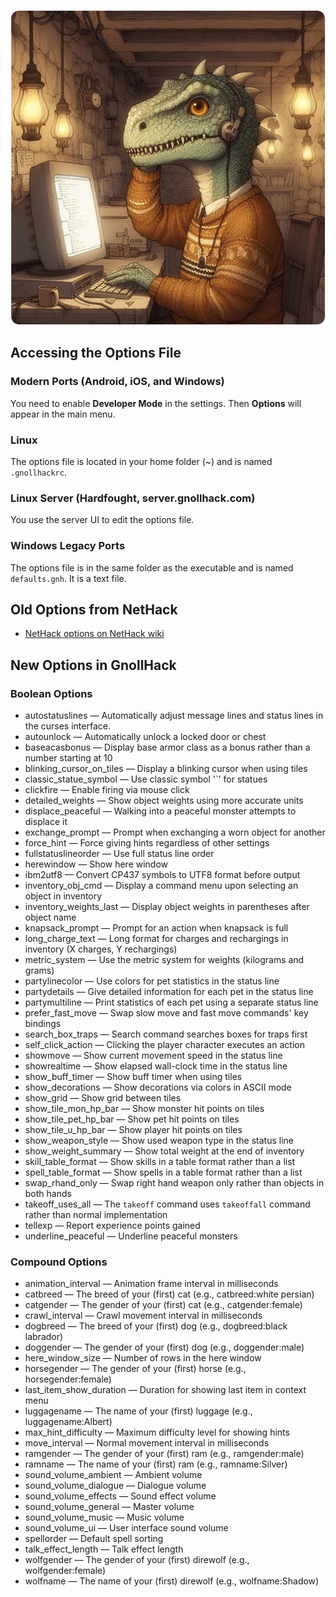 ![options](/uploads/Options/options.webp)

## Accessing the Options File

### Modern Ports (Android, iOS, and Windows)

You need to enable **Developer Mode** in the settings. Then **Options** will appear in the main menu.

### Linux

The options file is located in your home folder (~) and is named `.gnollhackrc`.

### Linux Server (Hardfought, server.gnollhack.com)

You use the server UI to edit the options file.

### Windows Legacy Ports

The options file is in the same folder as the executable and is named `defaults.gnh`. It is a text file.

## Old Options from NetHack

- [NetHack options on NetHack wiki](https://nethackwiki.com/wiki/Options)

## New Options in GnollHack

### Boolean Options

- autostatuslines — Automatically adjust message lines and status lines in the curses interface.
- autounlock — Automatically unlock a locked door or chest
- baseacasbonus — Display base armor class as a bonus rather than a number starting at 10
- blinking_cursor_on_tiles — Display a blinking cursor when using tiles
- classic_statue_symbol — Use classic symbol '`' for statues
- clickfire — Enable firing via mouse click
- detailed_weights — Show object weights using more accurate units 
- displace_peaceful — Walking into a peaceful monster attempts to displace it
- exchange_prompt — Prompt when exchanging a worn object for another
- force_hint — Force giving hints regardless of other settings
- fullstatuslineorder — Use full status line order
- herewindow — Show here window
- ibm2utf8 — Convert CP437 symbols to UTF8 format before output
- inventory_obj_cmd — Display a command menu upon selecting an object in inventory
- inventory_weights_last — Display object weights in parentheses after object name
- knapsack_prompt — Prompt for an action when knapsack is full
- long_charge_text — Long format for charges and rechargings in inventory (X charges, Y rechargings)
- metric_system — Use the metric system for weights (kilograms and grams)
- partylinecolor — Use colors for pet statistics in the status line
- partydetails — Give detailed information for each pet in the status line
- partymultiline — Print statistics of each pet using a separate status line
- prefer_fast_move — Swap slow move and fast move commands' key bindings
- search_box_traps — Search command searches boxes for traps first
- self_click_action — Clicking the player character executes an action
- showmove — Show current movement speed in the status line
- showrealtime — Show elapsed wall-clock time in the status line
- show_buff_timer — Show buff timer when using tiles
- show_decorations — Show decorations via colors in ASCII mode
- show_grid — Show grid between tiles
- show_tile_mon_hp_bar — Show monster hit points on tiles
- show_tile_pet_hp_bar — Show pet hit points on tiles
- show_tile_u_hp_bar — Show player hit points on tiles
- show_weapon_style — Show used weapon type in the status line
- show_weight_summary — Show total weight at the end of inventory
- skill_table_format — Show skills in a table format rather than a list
- spell_table_format — Show spells in a table format rather than a list
- swap_rhand_only — Swap right hand weapon only rather than objects in both hands
- takeoff_uses_all — The `takeoff` command uses `takeoffall` command rather than normal implementation
- tellexp — Report experience points gained
- underline_peaceful — Underline peaceful monsters

### Compound Options

- animation_interval — Animation frame interval in milliseconds
- catbreed — The breed of your (first) cat (e.g., catbreed:white persian)
- catgender — The gender of your (first) cat (e.g., catgender:female)
- crawl_interval — Crawl movement interval in milliseconds
- dogbreed — The breed of your (first) dog (e.g., dogbreed:black labrador)
- doggender — The gender of your (first) dog (e.g., doggender:male)
- here_window_size — Number of rows in the here window
- horsegender — The gender of your (first) horse (e.g., horsegender:female)
- last_item_show_duration — Duration for showing last item in context menu
- luggagename — The name of your (first) luggage (e.g., luggagename:Albert)
- max_hint_difficulty — Maximum difficulty level for showing hints
- move_interval — Normal movement interval in milliseconds
- ramgender — The gender of your (first) ram (e.g., ramgender:male)
- ramname — The name of your (first) ram (e.g., ramname:Silver)
- sound_volume_ambient — Ambient volume
- sound_volume_dialogue — Dialogue volume
- sound_volume_effects — Sound effect volume
- sound_volume_general — Master volume
- sound_volume_music — Music volume
- sound_volume_ui — User interface sound volume
- spellorder — Default spell sorting
- talk_effect_length — Talk effect length
- wolfgender — The gender of your (first) direwolf (e.g., wolfgender:female)
- wolfname — The name of your (first) direwolf (e.g., wolfname:Shadow)